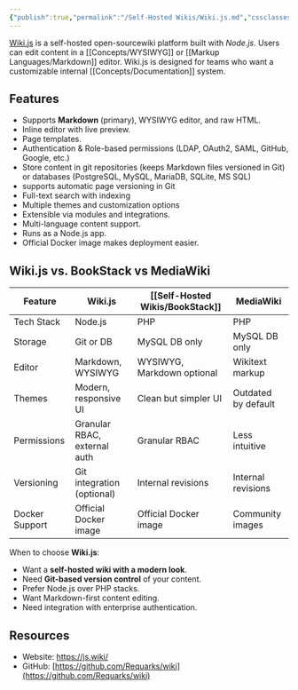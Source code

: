 ```yaml
---
{"publish":true,"permalink":"/Self-Hosted Wikis/Wiki.js.md","cssclasses":""}
---
```


[Wiki.js](https://js.wiki/)  is a self-hosted open-sourcewiki platform built with *Node.js*.
 Users can edit content in a [[Concepts/WYSIWYG]] or [[Markup Languages/Markdown]] editor.
Wiki.js is designed for teams who want a customizable internal [[Concepts/Documentation]] system.

## Features

- Supports **Markdown** (primary), WYSIWYG editor, and raw HTML.
- Inline editor with live preview.
- Page templates.
- Authentication & Role-based permissions (LDAP, OAuth2, SAML, GitHub, Google, etc.)
- Store content in git repositories (keeps Markdown files versioned in Git) or databases (PostgreSQL, MySQL, MariaDB, SQLite, MS SQL)
- supports automatic page versioning in Git
- Full-text search with indexing
- Multiple themes and customization options
- Extensible via modules and integrations.
- Multi-language content support.
- Runs as a Node.js app.
- Official Docker image makes deployment easier.

## Wiki.js vs. BookStack vs MediaWiki

| Feature        | Wiki.js                      | [[Self-Hosted Wikis/BookStack]]              | MediaWiki           |
| -------------- | ---------------------------- | -------------------------- | ------------------- |
| Tech Stack     | Node.js                      | PHP                        | PHP                 |
| Storage        | Git or DB                    | MySQL DB only              | MySQL DB only       |
| Editor         | Markdown, WYSIWYG            | WYSIWYG, Markdown optional | Wikitext markup     |
| Themes         | Modern, responsive UI        | Clean but simpler UI       | Outdated by default |
| Permissions    | Granular RBAC, external auth | Granular RBAC              | Less intuitive      |
| Versioning     | Git integration (optional)   | Internal revisions         | Internal revisions  |
| Docker Support | Official Docker image        | Official Docker image      | Community images    |

When to choose **Wiki.js**:
- Want a **self-hosted wiki with a modern look**.
- Need **Git-based version control** of your content.
- Prefer Node.js over PHP stacks.
- Want Markdown-first content editing.
- Need integration with enterprise authentication.
## Resources

- Website: https://js.wiki/
- GitHub: [https://github.com/Requarks/wiki](https://github.com/Requarks/wiki)